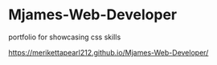 # Mjames-Web-Developer
portfolio for showcasing css skills

https://merikettapearl212.github.io/Mjames-Web-Developer/
